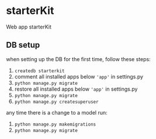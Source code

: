 # starterKit
Web app starterKit


DB setup
---------

when setting up the DB for the first time, follow these steps:

1. `createdb starterkit`
1. comment all installed apps below `'app'` in settings.py
1. `python manage.py migrate`
1. restore all installed apps below `'app'` in settings.py
1. `python manage.py migrate`
1. `python manage.py createsuperuser`



any time there is a change to a model run:

1. `python manage.py makemigrations`
1. `python manage.py migrate`

